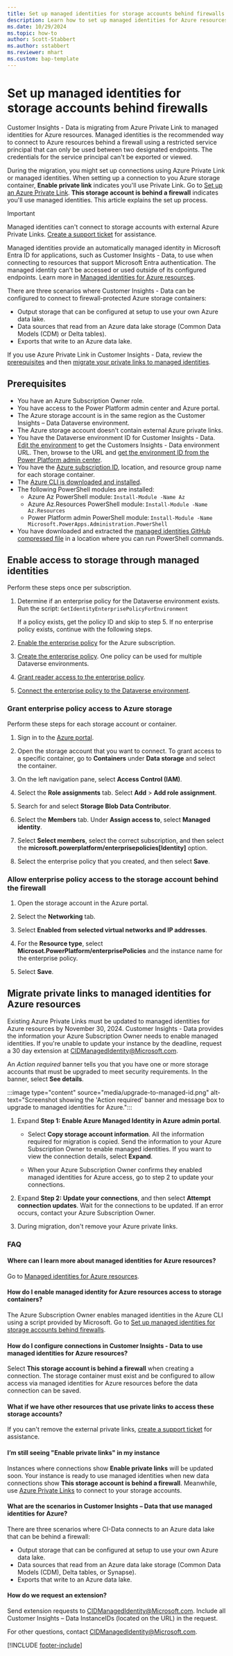 ```yaml
---
title: Set up managed identities for storage accounts behind firewalls
description: Learn how to set up managed identities for Azure resources to connect your Data Lake Storage behind firewalls.
ms.date: 10/29/2024
ms.topic: how-to
author: Scott-Stabbert
ms.author: sstabbert
ms.reviewer: mhart
ms.custom: bap-template
---
```


# Set up managed identities for storage accounts behind firewalls

Customer Insights - Data is migrating from Azure Private Link to managed identities for Azure resources. Managed identities is the recommended way to connect to Azure resources behind a firewall using a restricted service principal that can only be used between two designated endpoints. The credentials for the service principal can't be exported or viewed.

During the migration, you might set up connections using Azure Private Link or managed identities. When setting up a connection to you Azure storage container, **Enable private link** indicates you'll use Private Link. Go to [Set up an Azure Private Link](private-link.md). **This storage account is behind a firewall** indicates you'll use managed identities. This article explains the set up process.

> [!IMPORTANT]
> Managed identities can't connect to storage accounts with external Azure Private Links. [Create a support ticket](/power-platform/admin/get-help-support) for assistance.

Managed identities provide an automatically managed identity in Microsoft Entra ID for applications, such as Customer Insights - Data, to use when connecting to resources that support Microsoft Entra authentication. The managed identity can't be accessed or used outside of its configured endpoints. Learn more in [Managed identities for Azure resources](/entra/identity/managed-identities-azure-resources).

There are three scenarios where Customer Insights - Data can be configured to connect to firewall-protected Azure storage containers:

- Output storage that can be configured at setup to use your own Azure data lake.
- Data sources that read from an Azure data lake storage (Common Data Models (CDM) or Delta tables).
- Exports that write to an Azure data lake.

If you use Azure Private Link in Customer Insights - Data, review the [prerequisites](#prerequisites) and then [migrate your private links to managed identities](#migrate-private-links-to-managed-identities-for-azure-resources).

## Prerequisites

- You have an Azure Subscription Owner role.
- You have access to the Power Platform admin center and Azure portal.
- The Azure storage account is in the same region as the Customer Insights – Data Dataverse environment.
- The Azure storage account doesn't contain external Azure private links.
- You have the Dataverse environment ID for Customer Insights - Data. [Edit the environment](manage-environments.md#edit-an-existing-environment) to get the Customers Insights - Data environment URL. Then, browse to the URL and [get the environment ID from the Power Platform admin center](/power-platform/admin/determine-org-id-name#find-your-environment-and-organization-id).
- You have the [Azure subscription ID](/azure/azure-portal/get-subscription-tenant-id), location, and resource group name for each storage container.
- The [Azure CLI is downloaded and installed](https://aka.ms/InstallAzureCliWindows).
- The following PowerShell modules are installed:
  - Azure Az PowerShell module: `Install-Module -Name Az`
  - Azure Az.Resources PowerShell module: `Install-Module -Name Az.Resources`
  - Power Platform admin PowerShell module: `Install-Module -Name Microsoft.PowerApps.Administration.PowerShell`
- You have downloaded and extracted the [managed identities GitHub compressed file](https://github.com/microsoft/PowerApps-Samples/blob/master/powershell/managed-identities/Common.zip) in a location where you can run PowerShell commands.

## Enable access to storage through managed identities

Perform these steps once per subscription.

1. Determine if an enterprise policy for the Dataverse environment exists. Run the script: `GetIdentityEnterprisePolicyForEnvironment`

    If a policy exists, get the policy ID and skip to step 5. If no enterprise policy exists, continue with the following steps.

1. [Enable the enterprise policy](/power-apps/maker/data-platform/azure-synapse-link-msi#enable-enterprise-policy-for-the-selected-azure-subscription) for the Azure subscription.

1. [Create the enterprise policy](/power-apps/maker/data-platform/azure-synapse-link-msi#create-enterprise-policy). One policy can be used for multiple Dataverse environments.

1. [Grant reader access to the enterprise policy](/power-apps/maker/data-platform/azure-synapse-link-msi#grant-reader-access-to-the-enterprise-policy-via-azure).

1. [Connect the enterprise policy to the Dataverse environment](/power-apps/maker/data-platform/azure-synapse-link-msi#connect-enterprise-policy-to-dataverse-environment).

### Grant enterprise policy access to Azure storage

Perform these steps for each storage account or container.

1. Sign in to the [Azure portal](https://portal.azure.com/).

1. Open the storage account that you want to connect. To grant access to a specific container, go to **Containers** under **Data storage** and select the container.

1. On the left navigation pane, select **Access Control (IAM)**.

1. Select the **Role assignments** tab. Select **Add** > **Add role assignment**.

1. Search for and select **Storage Blob Data Contributor**.

1. Select the **Members** tab. Under **Assign access to**, select **Managed identity**.

1. Select **Select members**, select the correct subscription, and then select the **microsoft.powerplatform/enterprisepolicies[Identity]** option.

1. Select the enterprise policy that you created, and then select **Save**.

### Allow enterprise policy access to the storage account behind the firewall

1. Open the storage account in the Azure portal.

1. Select the **Networking** tab.

1. Select **Enabled from selected virtual networks and IP addresses**.

1. For the **Resource type**, select **Microsot.PowerPlatform/enterprisePolicies** and the instance name for the enterprise policy.

1. Select **Save**.

## Migrate private links to managed identities for Azure resources

Existing Azure Private Links must be updated to managed identities for Azure resources by November 30, 2024. Customer Insights - Data provides the information your Azure Subscription Owner needs to enable managed identities. If you're unable to update your instance by the deadline, request a 30 day extension at [CIDManagedIdentity@Microsoft.com](mailto:CIDManagedIdentity@Microsoft.com).

An *Action required* banner tells you that you have one or more storage accounts that must be upgraded to meet security requirements. In the banner, select **See details**.

   :::image type="content" source="media/upgrade-to-managed-id.png" alt-text="Screenshot showing the 'Action required' banner and message box to upgrade to managed identities for Azure.":::

1. Expand **Step 1: Enable Azure Managed Identity in Azure admin portal**.

   - Select **Copy storage account information**. All the information required for migration is copied. Send the information to your Azure Subscription Owner to enable managed identities. If you want to view the connection details, select **Expand**.

   - When your Azure Subscription Owner confirms they enabled managed identities for Azure access, go to step 2 to update your connections.

1. Expand **Step 2: Update your connections**, and then select **Attempt connection updates**. Wait for the connections to be updated. If an error occurs, contact your Azure Subscription Owner.

1. During migration, don't remove your Azure private links.

### FAQ

#### Where can I learn more about managed identities for Azure resources? 

Go to [Managed identities for Azure resources](/entra/identity/managed-identities-azure-resources/overview).

#### How do I enable managed identity for Azure resources access to storage containers?

The Azure Subscription Owner enables managed identities in the Azure CLI using a script provided by Microsoft. Go to [Set up managed identities for storage accounts behind firewalls](#set-up-managed-identities-for-storage-accounts-behind-firewalls).

#### How do I configure connections in Customer Insights - Data to use managed identities for Azure resources?

Select **This storage account is behind a firewall** when creating a connection. The storage container must exist and be configured to allow access via managed identities for Azure resources before the data connection can be saved.

#### What if we have other resources that use private links to access these storage accounts?

If you can't remove the external private links, [create a support ticket](/power-platform/admin/get-help-support) for assistance.

#### I’m still seeing "Enable private links" in my instance

Instances where connections show **Enable private links** will be updated soon. Your instance is ready to use managed identities when new data connections show **This storage account is behind a firewall**. Meanwhile, use [Azure Private Links](private-link.md) to connect to your storage accounts.

#### What are the scenarios in Customer Insights – Data that use managed identities for Azure?

There are three scenarios where CI-Data connects to an Azure data lake that can be behind a firewall:

- Output storage that can be configured at setup to use your own Azure data lake.
- Data sources that read from an Azure data lake storage (Common Data Models (CDM), Delta tables, or Synapse).
- Exports that write to an Azure data lake.

#### How do we request an extension?

Send extension requests to [CIDManagedIdentity@Microsoft.com](mailto:CIDManagedIdentity@Microsoft.com). Include all Customer Insights – Data InstanceIDs (located on the URL) in the request.

For other questions, contact [CIDManagedIdentity@Microsoft.com](mailto:CIDManagedIdentity@Microsoft.com).


[!INCLUDE [footer-include](includes/footer-banner.md)]
